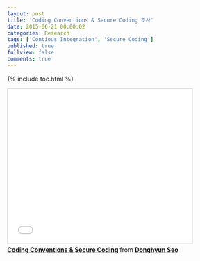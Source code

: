 ```yaml
---
layout: post
title: 'Coding Conventions & Secure Coding 조사'
date: 2015-06-21 00:00:02
categories: Research
tags: ['Contious Integration', 'Secure Coding']
published: true
fullview: false
comments: true
---
```


{% include toc.html %}

<iframe src="//www.slideshare.net/slideshow/embed_code/key/gDVvwDRl8aZuYd" width="425" height="355" frameborder="0" marginwidth="0" marginheight="0" scrolling="no" style="border:1px solid #CCC; border-width:1px; margin-bottom:5px; max-width: 100%;" allowfullscreen> </iframe> <div style="margin-bottom:5px"> <strong> <a href="//www.slideshare.net/DonghyunSeo3/ss-49635823" title="Coding Conventions &amp; Secure Coding" target="_blank">Coding Conventions &amp; Secure Coding</a> </strong> from <strong><a href="//www.slideshare.net/DonghyunSeo3" target="_blank">Donghyun Seo</a></strong> </div>
